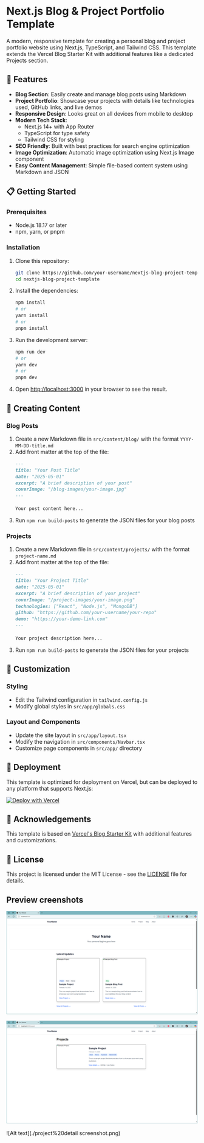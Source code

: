 # Next.js Blog & Project Portfolio Template

A modern, responsive template for creating a personal blog and project portfolio website using Next.js, TypeScript, and Tailwind CSS. This template extends the Vercel Blog Starter Kit with additional features like a dedicated Projects section.

## 🌟 Features

- **Blog Section**: Easily create and manage blog posts using Markdown
- **Project Portfolio**: Showcase your projects with details like technologies used, GitHub links, and live demos
- **Responsive Design**: Looks great on all devices from mobile to desktop
- **Modern Tech Stack**: 
  - Next.js 14+ with App Router
  - TypeScript for type safety
  - Tailwind CSS for styling
- **SEO Friendly**: Built with best practices for search engine optimization
- **Image Optimization**: Automatic image optimization using Next.js Image component
- **Easy Content Management**: Simple file-based content system using Markdown and JSON

## 📋 Getting Started

### Prerequisites

- Node.js 18.17 or later
- npm, yarn, or pnpm

### Installation

1. Clone this repository:
   ```bash
   git clone https://github.com/your-username/nextjs-blog-project-template.git
   cd nextjs-blog-project-template
   ```

2. Install the dependencies:
   ```bash
   npm install
   # or
   yarn install
   # or
   pnpm install
   ```

3. Run the development server:
   ```bash
   npm run dev
   # or
   yarn dev
   # or
   pnpm dev
   ```

4. Open [http://localhost:3000](http://localhost:3000) in your browser to see the result.

## 📝 Creating Content

### Blog Posts

1. Create a new Markdown file in `src/content/blog/` with the format `YYYY-MM-DD-title.md`
2. Add front matter at the top of the file:
   ```markdown
   ---
   title: "Your Post Title"
   date: "2025-05-01"
   excerpt: "A brief description of your post"
   coverImage: "/blog-images/your-image.jpg"
   ---

   Your post content here...
   ```
3. Run `npm run build-posts` to generate the JSON files for your blog posts

### Projects

1. Create a new Markdown file in `src/content/projects/` with the format `project-name.md`
2. Add front matter at the top of the file:
   ```markdown
   ---
   title: "Your Project Title"
   date: "2025-05-01"
   excerpt: "A brief description of your project"
   coverImage: "/project-images/your-image.png"
   technologies: ["React", "Node.js", "MongoDB"]
   github: "https://github.com/your-username/your-repo"
   demo: "https://your-demo-link.com"
   ---

   Your project description here...
   ```
3. Run `npm run build-posts` to generate the JSON files for your projects

## 🔧 Customization

### Styling

- Edit the Tailwind configuration in `tailwind.config.js`
- Modify global styles in `src/app/globals.css`

### Layout and Components

- Update the site layout in `src/app/layout.tsx`
- Modify the navigation in `src/components/Navbar.tsx`
- Customize page components in `src/app/` directory

## 🚀 Deployment

This template is optimized for deployment on Vercel, but can be deployed to any platform that supports Next.js:

[![Deploy with Vercel](https://vercel.com/button)](https://vercel.com/new/clone?repository-url=https://github.com/your-username/nextjs-blog-project-template)

## 🙏 Acknowledgements

This template is based on [Vercel's Blog Starter Kit](https://vercel.com/templates/next.js/blog-starter-kit) with additional features and customizations.

## 📄 License

This project is licensed under the MIT License - see the [LICENSE](LICENSE) file for details.

## Preview creenshots

![Alt text](./template%20screenshot.png) 

![Alt text](./project%20screenshot.png)

![Alt text](./project%20detail screenshot.png)
